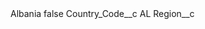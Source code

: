 <?xml version="1.0" encoding="UTF-8"?>
<CustomMetadata xmlns="http://soap.sforce.com/2006/04/metadata" xmlns:xsi="http://www.w3.org/2001/XMLSchema-instance" xmlns:xsd="http://www.w3.org/2001/XMLSchema">
    <label>Albania</label>
    <protected>false</protected>
    <values>
        <field>Country_Code__c</field>
        <value xsi:type="xsd:string">AL</value>
    </values>
    <values>
        <field>Region__c</field>
        <value xsi:nil="true"/>
    </values>
</CustomMetadata>
